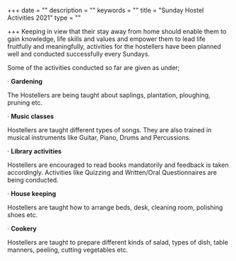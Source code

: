 +++
date = ""
description = ""
keywords = ""
title = "Sunday Hostel Activities 2021"
type = ""

+++
Keeping in view that their stay away from home should enable them to gain knowledge, life skills and values and empower them to lead life fruitfully and meaningfully, activities for the hostellers have been planned well and conducted successfully every Sundays.

Some of the activities conducted so far are given as under;

· **Gardening**

The Hostellers are being taught about saplings, plantation, ploughing, pruning etc.

· **Music classes**

Hostellers are taught different types of songs. They are also trained in musical instruments like Guitar, Piano, Drums and Percussions.

· **Library activities**

Hostellers are encouraged to read books mandatorily and feedback is taken accordingly. Activities like Quizzing and Written/Oral Questionnaires are being conducted.

· **House keeping**

Hostellers are taught how to arrange beds, desk, cleaning room, polishing shoes etc.

· **Cookery**

Hostellers are taught to prepare different kinds of salad, types of dish, table manners, peeling, cutting vegetables etc.